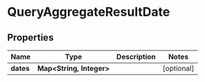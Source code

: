

# QueryAggregateResultDate

## Properties

Name | Type | Description | Notes
------------ | ------------- | ------------- | -------------
**dates** | **Map&lt;String, Integer&gt;** |  |  [optional]



